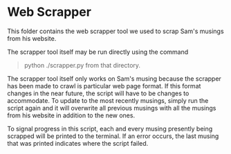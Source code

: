 # Web Scrapper

This folder contains the web scrapper tool we used to scrap Sam's musings
from his website.

The scrapper tool itself may be run directly using the command
> python ./scrapper.py
from that directory.

The scrapper tool itself only works on Sam's musing because the scrapper
has been made to crawl is particular web page format. If this format
changes in the near future, the script will have to be changes to
accommodate. To update to the most recently musings, simply run the script
again and it will overwrite all previous musings with all the musings from
his website in addition to the new ones.

To signal progress in this script, each and every musing presently being
scrapped will be printed to the terminal. If an error occurs, the last
musing that was printed indicates where the script failed.
